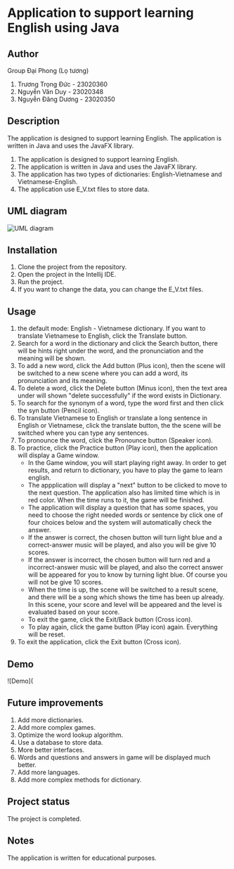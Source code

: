 # Application to support learning English using Java

## Author
Group Đại Phong (Lọ tương)
1. Trương Trọng Đức - 23020360
2. Nguyễn Văn Duy - 23020348
3. Nguyễn Đăng Dương - 23020350

## Description
The application is designed to support learning English. The application is written in Java and uses the JavaFX library. 
1. The application is designed to support learning English.
2. The application is written in Java and uses the JavaFX library.
3. The application has two types of dictionaries: English-Vietnamese and Vietnamese-English.
4. The application use E_V.txt files to store data.

## UML diagram
![UML diagram]([https://github.com/TTDucAI18/Daiphong_btl/blob/main/daiphong/pic/umldiagram.png](https://github.com/TTDucAI18/Daiphong_btl/blob/main/daiphong/umldiagram.png))

## Installation
1. Clone the project from the repository.
2. Open the project in the Intellij IDE.
3. Run the project.
4. If you want to change the data, you can change the E_V.txt files.

## Usage
1. the default mode: English - Vietnamese dictionary. If you want to translate Vietnamese to English, click the Translate button.
2. Search for a word in the dictionary and click the Search button, there will be hints right under the word, and the pronunciation and the meaning will be shown.
3. To add a new word, click the Add button (Plus icon), then the scene will be switched to a new scene where you can add a word, its pronunciation and its meaning.
4. To delete a word, click the Delete button (Minus icon), then the text area under will shown "delete successfully" if the word exists in Dictionary.
5. To search for the synonym of a word, type the word first and then click the syn button (Pencil icon).
6. To translate Vietnamese to English or translate a long sentence in English or Vietnamese, click the translate button, the the scene will be switched where you can type any sentences.
7. To pronounce the word, click the Pronounce button (Speaker icon).
8. To practice, click the Practice button (Play icon), then the application will display a Game window.
   + In the Game window, you will start playing right away. In order to get results, and return to dictionary, you have to play the game to learn english.
   + The appplication will display a "next" button to be clicked to move to the next question. The application also has limited time which is in red color. When the time runs to it, the game will be finished.
   + The application will display a question that has some spaces, you need to choose the right needed words or sentence by click one of four choices below and the system will automatically check the answer.
   + If the answer is correct, the chosen button will turn light blue and a correct-answer music will be played, and also you will be give 10 scores.
   + If the answer is incorrect, the chosen button will turn red and a incorrect-answer music will be played, and also the correct answer will be appeared for you to know by turning light blue. Of course you will not be give 10 scores.
   + When the time is up, the scene will be switched to a result scene, and there will be a song which shows the time has been up already. In this scene, your score and level will be appeared and the level is evaluated based on your score.
   + To exit the game, click the Exit/Back button (Cross icon).
   + To play again, click the game button (Play icon) again. Everything will be reset.
9. To exit the application, click the Exit button (Cross icon).

## Demo
![Demo](

## Future improvements
1. Add more dictionaries.
2. Add more complex games.
3. Optimize the word lookup algorithm.
4. Use a database to store data.
5. More better interfaces.
6. Words and questions and answers in game will be displayed much better.
7. Add more languages.
8. Add more complex methods for dictionary.

## Project status
The project is completed.

## Notes
The application is written for educational purposes.
